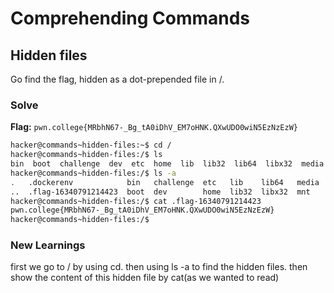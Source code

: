 # Comprehending Commands

## Hidden files
Go find the flag, hidden as a dot-prepended file in /.

### Solve
**Flag:** `pwn.college{MRbhN67-_Bg_tA0iDhV_EM7oHNK.QXwUDO0wiN5EzNzEzW}`

```bash
hacker@commands~hidden-files:~$ cd /
hacker@commands~hidden-files:/$ ls
bin  boot  challenge  dev  etc  home  lib  lib32  lib64  libx32  media  mnt  nix  opt  proc  root  run  sbin  srv  sys  tmp  usr  var
hacker@commands~hidden-files:/$ ls -a
.   .dockerenv            bin   challenge  etc   lib    lib64   media  nix  proc  run   srv  tmp  var
..  .flag-16340791214423  boot  dev        home  lib32  libx32  mnt    opt  root  sbin  sys  usr
hacker@commands~hidden-files:/$ cat .flag-16340791214423
pwn.college{MRbhN67-_Bg_tA0iDhV_EM7oHNK.QXwUDO0wiN5EzNzEzW}
hacker@commands~hidden-files:/$ 
```

### New Learnings
first we go to / by using cd. then using ls -a to find the hidden files. then show the content of this hidden file by cat(as we wanted to read)